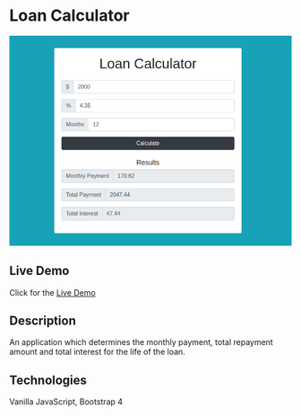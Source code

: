 # Loan Calculator
![Loan Calculator](img/loan-calculator-demo-img.jpg)
## Live Demo
Click for the [Live Demo](http://apps.javierlona.com/loan-calculator)
## Description
An application which determines the monthly payment, total repayment amount and total interest for the life of the loan.
## Technologies
Vanilla JavaScript, Bootstrap 4
